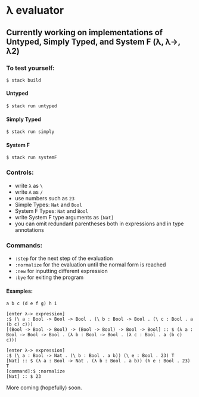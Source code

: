 # λ evaluator

## Currently working on implementations of Untyped, Simply Typed, and System F (λ, λ->, λ2)

### To test yourself:

```
$ stack build
```

#### Untyped
```
$ stack run untyped
```

#### Simply Typed
```
$ stack run simply
```

#### System F
```
$ stack run systemF
```

### Controls:
- write `λ` as `\`
- write `Λ` as `/`
- use numbers such as `23`
- Simple Types: `Nat` and `Bool`
- System F Types: `Nat` and `Bool`
- write System F type arguments as `[Nat]`
- you can omit redundant parentheses both in expressions and in type annotations

### Commands:
- `:step` for the next step of the evaluation
- `:normalize` for the evaluation until the normal form is reached
- `:new` for inputting different expression
- `:bye` for exiting the program

#### Examples:

```
a b c (d e f g) h i
```

```
[enter λ-> expression]
:$ (\ a : Bool -> Bool -> Bool . (\ b : Bool -> Bool . (\ c : Bool . a (b c) c)))
[(Bool -> Bool -> Bool) -> (Bool -> Bool) -> Bool -> Bool] :: $ (λ a : Bool -> Bool -> Bool . (λ b : Bool -> Bool . (λ c : Bool . a (b c) c)))
```

```
[enter λ-> expression]
:$ (\ a : Bool -> Nat . (\ b : Bool . a b)) (\ e : Bool . 23) T
[Nat] :: $ (λ a : Bool -> Nat . (λ b : Bool . a b)) (λ e : Bool . 23) T
[command]:$ :normalize
[Nat] :: $ 23
```

More coming (hopefully) soon.